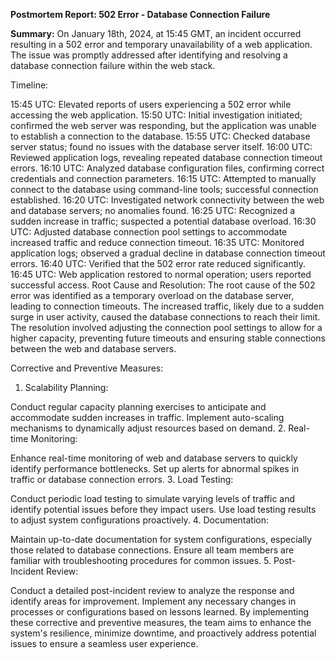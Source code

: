 **Postmortem Report: 502 Error - Database Connection Failure**

**Summary:**
On January 18th, 2024, at 15:45 GMT, an incident occurred resulting in a 502 error and temporary unavailability of a web application. The issue was promptly addressed after identifying and resolving a database connection failure within the web stack.

Timeline:

15:45 UTC: Elevated reports of users experiencing a 502 error while accessing the web application.
15:50 UTC: Initial investigation initiated; confirmed the web server was responding, but the application was unable to establish a connection to the database.
15:55 UTC: Checked database server status; found no issues with the database server itself.
16:00 UTC: Reviewed application logs, revealing repeated database connection timeout errors.
16:10 UTC: Analyzed database configuration files, confirming correct credentials and connection parameters.
16:15 UTC: Attempted to manually connect to the database using command-line tools; successful connection established.
16:20 UTC: Investigated network connectivity between the web and database servers; no anomalies found.
16:25 UTC: Recognized a sudden increase in traffic; suspected a potential database overload.
16:30 UTC: Adjusted database connection pool settings to accommodate increased traffic and reduce connection timeout.
16:35 UTC: Monitored application logs; observed a gradual decline in database connection timeout errors.
16:40 UTC: Verified that the 502 error rate reduced significantly.
16:45 UTC: Web application restored to normal operation; users reported successful access.
Root Cause and Resolution:
The root cause of the 502 error was identified as a temporary overload on the database server, leading to connection timeouts. The increased traffic, likely due to a sudden surge in user activity, caused the database connections to reach their limit. The resolution involved adjusting the connection pool settings to allow for a higher capacity, preventing future timeouts and ensuring stable connections between the web and database servers.

Corrective and Preventive Measures:

1. Scalability Planning:

Conduct regular capacity planning exercises to anticipate and accommodate sudden increases in traffic.
Implement auto-scaling mechanisms to dynamically adjust resources based on demand.
2. Real-time Monitoring:

Enhance real-time monitoring of web and database servers to quickly identify performance bottlenecks.
Set up alerts for abnormal spikes in traffic or database connection errors.
3. Load Testing:

Conduct periodic load testing to simulate varying levels of traffic and identify potential issues before they impact users.
Use load testing results to adjust system configurations proactively.
4. Documentation:

Maintain up-to-date documentation for system configurations, especially those related to database connections.
Ensure all team members are familiar with troubleshooting procedures for common issues.
5. Post-Incident Review:

Conduct a detailed post-incident review to analyze the response and identify areas for improvement.
Implement any necessary changes in processes or configurations based on lessons learned.
By implementing these corrective and preventive measures, the team aims to enhance the system's resilience, minimize downtime, and proactively address potential issues to ensure a seamless user experience.
